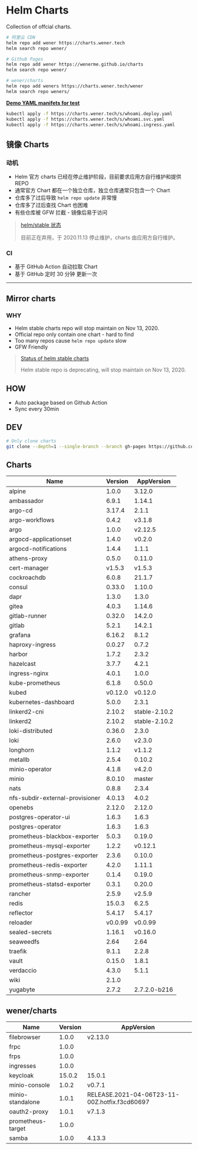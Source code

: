 # Helm Charts

Collection of offcial charts.

```bash
# 阿里云 CDN
helm repo add wener https://charts.wener.tech
helm search repo wener/

# Github Pages
helm repo add wener https://wenerme.github.io/charts
helm search repo wener/

# wener/charts
helm repo add weners https://charts.wener.tech/wener
helm search repo weners/
```

**[Demo YAML manifets for test](https://github.com/wenerme/charts/tree/master/public/s)**

```bash
kubectl apply -f https://charts.wener.tech/s/whoami.deploy.yaml
kubectl apply -f https://charts.wener.tech/s/whoami.svc.yaml
kubectl apply -f https://charts.wener.tech/s/whoami.ingress.yaml
```

## 镜像 Charts

### 动机

- Helm 官方 charts 已经在停止维护阶段，目前要求应用方自行维护和提供 REPO
- 通常官方 Chart 都在一个独立仓库，独立仓库通常只包含一个 Chart
- 仓库多了过后导致 `helm repo update` 非常慢
- 仓库多了过后查找 Chart 也困难
- 有些仓库被 GFW 拦截 - 镜像后易于访问

> [helm/stable 状态 ](https://github.com/helm/charts#status-of-the-project)
>
> 目前正在弃用，于 2020.11.13 停止维护，charts 由应用方自行维护。

### CI

- 基于 GitHub Action 自动拉取 Chart
- 基于 GitHub 定时 30 分钟 更新一次

---

## Mirror charts

### WHY

- Helm stable charts repo will stop maintain on Nov 13, 2020.
- Official repo only contain one chart - hard to find
- Too many repos cause `helm repo update` slow
- GFW Friendly

> [Status of helm stable charts](https://github.com/helm/charts#status-of-the-project)
>
> Helm stable repo is deprecating, will stop maintain on Nov 13, 2020.

## HOW

- Auto package based on Github Action
- Sync every 30min

## DEV

```bash
# Only clone charts
git clone --depth=1 --single-branch --branch gh-pages https://github.com/wenerme/charts charts
```
## Charts

| Name | Version | AppVersion |
|------|---------|------------|
| alpine | 1.0.0 | 3.12.0 |
| ambassador | 6.9.1 | 1.14.1 |
| argo-cd | 3.17.4 | 2.1.1 |
| argo-workflows | 0.4.2 | v3.1.8 |
| argo | 1.0.0 | v2.12.5 |
| argocd-applicationset | 1.4.0 | v0.2.0 |
| argocd-notifications | 1.4.4 | 1.1.1 |
| athens-proxy | 0.5.0 | 0.11.0 |
| cert-manager | v1.5.3 | v1.5.3 |
| cockroachdb | 6.0.8 | 21.1.7 |
| consul | 0.33.0 | 1.10.0 |
| dapr | 1.3.0 | 1.3.0 |
| gitea | 4.0.3 | 1.14.6 |
| gitlab-runner | 0.32.0 | 14.2.0 |
| gitlab | 5.2.1 | 14.2.1 |
| grafana | 6.16.2 | 8.1.2 |
| haproxy-ingress | 0.0.27 | 0.7.2 |
| harbor | 1.7.2 | 2.3.2 |
| hazelcast | 3.7.7 | 4.2.1 |
| ingress-nginx | 4.0.1 | 1.0.0 |
| kube-prometheus | 6.1.8 | 0.50.0 |
| kubed | v0.12.0 | v0.12.0 |
| kubernetes-dashboard | 5.0.0 | 2.3.1 |
| linkerd2-cni | 2.10.2 | stable-2.10.2 |
| linkerd2 | 2.10.2 | stable-2.10.2 |
| loki-distributed | 0.36.0 | 2.3.0 |
| loki | 2.6.0 | v2.3.0 |
| longhorn | 1.1.2 | v1.1.2 |
| metallb | 2.5.4 | 0.10.2 |
| minio-operator | 4.1.8 | v4.2.0 |
| minio | 8.0.10 | master |
| nats | 0.8.8 | 2.3.4 |
| nfs-subdir-external-provisioner | 4.0.13 | 4.0.2 |
| openebs | 2.12.0 | 2.12.0 |
| postgres-operator-ui | 1.6.3 | 1.6.3 |
| postgres-operator | 1.6.3 | 1.6.3 |
| prometheus-blackbox-exporter | 5.0.3 | 0.19.0 |
| prometheus-mysql-exporter | 1.2.2 | v0.12.1 |
| prometheus-postgres-exporter | 2.3.6 | 0.10.0 |
| prometheus-redis-exporter | 4.2.0 | 1.11.1 |
| prometheus-snmp-exporter | 0.1.4 | 0.19.0 |
| prometheus-statsd-exporter | 0.3.1 | 0.20.0 |
| rancher | 2.5.9 | v2.5.9 |
| redis | 15.0.3 | 6.2.5 |
| reflector | 5.4.17 | 5.4.17 |
| reloader | v0.0.99 | v0.0.99 |
| sealed-secrets | 1.16.1 | v0.16.0 |
| seaweedfs | 2.64 | 2.64 |
| traefik | 9.1.1 | 2.2.8 |
| vault | 0.15.0 | 1.8.1 |
| verdaccio | 4.3.0 | 5.1.1 |
| wiki | 2.1.0 |  |
| yugabyte | 2.7.2 | 2.7.2.0-b216 |

## wener/charts

| Name | Version | AppVersion |
|------|---------|------------|
| filebrowser | 1.0.0 | v2.13.0 |
| frpc | 1.0.0 |  |
| frps | 1.0.0 |  |
| ingresses | 1.0.0 |  |
| keycloak | 15.0.2 | 15.0.1 |
| minio-console | 1.0.2 | v0.7.1 |
| minio-standalone | 1.0.1 | RELEASE.2021-04-06T23-11-00Z.hotfix.f3cd60697 |
| oauth2-proxy | 1.0.1 | v7.1.3 |
| prometheus-target | 1.0.0 |  |
| samba | 1.0.0 | 4.13.3 |
